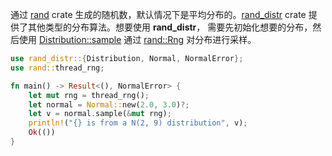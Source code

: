 通过 [rand](https://crates.io/crates/rand) crate 生成的随机数，默认情况下是平均分布的。[rand_distr](https://crates.io/crates/rand_distr) crate 提供了其他类型的分布算法。想要使用 **rand_distr**， 需要先初始化想要的分布，然后使用 [Distribution::sample](https://docs.rs/rand/0.8.5/rand/distributions/trait.Distribution.html#tymethod.sample) 通过 [rand::Rng](https://docs.rs/rand/0.8.5/rand/trait.Rng.html) 对分布进行采样。

```Rust
use rand_distr::{Distribution, Normal, NormalError};
use rand::thread_rng;

fn main() -> Result<(), NormalError> {
    let mut rng = thread_rng();
    let normal = Normal::new(2.0, 3.0)?;
    let v = normal.sample(&mut rng);
    println!("{} is from a N(2, 9) distribution", v);
    Ok(())
}
```